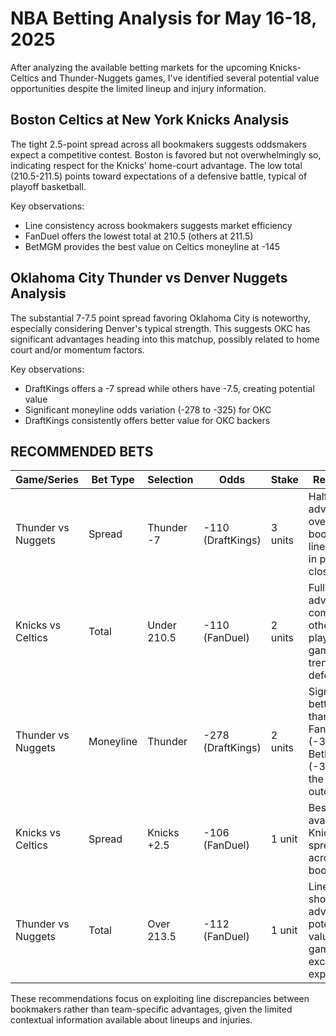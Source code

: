 # NBA Betting Analysis for May 16-18, 2025

After analyzing the available betting markets for the upcoming Knicks-Celtics and Thunder-Nuggets games, I've identified several potential value opportunities despite the limited lineup and injury information.

## Boston Celtics at New York Knicks Analysis

The tight 2.5-point spread across all bookmakers suggests oddsmakers expect a competitive contest. Boston is favored but not overwhelmingly so, indicating respect for the Knicks' home-court advantage. The low total (210.5-211.5) points toward expectations of a defensive battle, typical of playoff basketball.

Key observations:
- Line consistency across bookmakers suggests market efficiency
- FanDuel offers the lowest total at 210.5 (others at 211.5)
- BetMGM provides the best value on Celtics moneyline at -145

## Oklahoma City Thunder vs Denver Nuggets Analysis

The substantial 7-7.5 point spread favoring Oklahoma City is noteworthy, especially considering Denver's typical strength. This suggests OKC has significant advantages heading into this matchup, possibly related to home court and/or momentum factors.

Key observations:
- DraftKings offers a -7 spread while others have -7.5, creating potential value
- Significant moneyline odds variation (-278 to -325) for OKC
- DraftKings consistently offers better value for OKC backers

## RECOMMENDED BETS

| Game/Series | Bet Type | Selection | Odds | Stake | Reasoning |
|-------------|----------|-----------|------|-------|-----------|
| Thunder vs Nuggets | Spread | Thunder -7 | -110 (DraftKings) | 3 units | Half-point advantage over other books' -7.5 line; critical in potential close finish |
| Knicks vs Celtics | Total | Under 210.5 | -110 (FanDuel) | 2 units | Full point advantage compared to other books; playoff games often trend defensive |
| Thunder vs Nuggets | Moneyline | Thunder | -278 (DraftKings) | 2 units | Significantly better value than FanDuel (-310) and BetMGM (-325) for the same outcome |
| Knicks vs Celtics | Spread | Knicks +2.5 | -106 (FanDuel) | 1 unit | Best odds available for Knicks spread across all bookmakers |
| Thunder vs Nuggets | Total | Over 213.5 | -112 (FanDuel) | 1 unit | Line shopping advantage; potentially valuable if game pace exceeds expectations |

These recommendations focus on exploiting line discrepancies between bookmakers rather than team-specific advantages, given the limited contextual information available about lineups and injuries.
